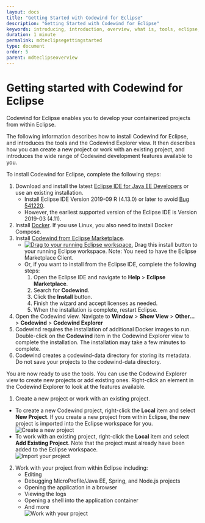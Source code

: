 ```yaml
---
layout: docs
title: "Getting Started with Codewind for Eclipse"
description: "Getting Started with Codewind for Eclipse"
keywords: introducing, introduction, overview, what is, tools, eclipse, getting started, Codewind for Eclipse, work within Eclipse
duration: 1 minute
permalink: mdteclipsegettingstarted
type: document
order: 5
parent: mdteclipseoverview
---
```


# Getting started with Codewind for Eclipse

Codewind for Eclipse enables you to develop your containerized projects from within Eclipse. 

The following information describes how to install Codewind for Eclipse, and introduces the tools and the Codewind Explorer view. It then describes how you can create a new project or work with an existing project, and introduces the wide range of Codewind development features available to you.  

To install Codewind for Eclipse, complete the following steps:

1. Download and install the latest [Eclipse IDE for Java EE Developers](https://www.eclipse.org/downloads/packages/release/) or use an existing installation.
    - Install Eclipse IDE Version 2019-09 R (4.13.0) or later to avoid [Bug 541220](https://bugs.eclipse.org/bugs/show_bug.cgi?id=541220).
    - However, the earliest supported version of the Eclipse IDE is Version 2019-03 (4.11).
2. Install [Docker](https://docs.docker.com/install/). If you use Linux, you also need to install Docker Compose.
3. Install [Codewind from Eclipse Marketplace](https://marketplace.eclipse.org/content/codewind).
    - [![Drag to your running Eclipse workspace. ](https://marketplace.eclipse.org/sites/all/themes/solstice/public/images/marketplace/btn-install.png)](http://marketplace.eclipse.org/marketplace-client-intro?mpc_install=4638524 "Drag to your running Eclipse* workspace. *Requires Eclipse Marketplace Client") Drag this install button to your running Eclipse workspace. Note: You need to have the Eclipse Marketplace Client.
    - Or, if you want to install from the Eclipse IDE, complete the following steps:
        1. Open the Eclipse IDE and navigate to **Help** > **Eclipse Marketplace**.
        2. Search for **Codewind**.
        3. Click the **Install** button.
        4. Finish the wizard and accept licenses as needed.
        5. When the installation is complete, restart Eclipse.
4. Open the Codewind view.  Navigate to **Window** > **Show View** > **Other...** > **Codewind** > **Codewind Explorer**
5. Codewind requires the installation of additional Docker images to run.  Double-click on the **Codewind** item in the Codewind Explorer view to complete the installation. The installation may take a few minutes to complete.
6. Codewind creates a codewind-data directory for storing its metadata. Do not save your projects to the codewind-data directory. 

You are now ready to use the tools. You can use the Codewind Explorer view to create new projects or add existing ones.  Right-click an element in the Codewind Explorer to look at the features available.

1. Create a new project or work with an existing project.
  - To create a new Codewind project, right-click the **Local** item and select **New Project**. If you create a new project from within Eclipse, the new project is imported into the Eclipse workspace for you.
   <br>![Create a new project](./dist/images/cdt-eclipse/cdt-eclipse-newproject.png)<br>
  - To work with an existing project, right-click the **Local** item and select **Add Existing Project**. Note that the project must already have been added to the Eclipse workspace.
   <br>![Import your project](./dist/images/cdt-eclipse/cdt-eclipse-importproject.png)<br>

2. Work with your project from within Eclipse including:
    - Editing
    - Debugging MicroProfile/Java EE, Spring, and Node.js projects
    - Opening the application in a browser
    - Viewing the logs
    - Opening a shell into the application container
    - And more
    <br>![Work with your project](./dist/images/cdt-eclipse/cdt-eclipse-actions.png)<br>
